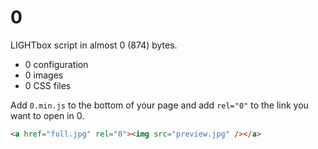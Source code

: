 0
=

LIGHTbox script in almost 0 (874) bytes.

* 0 configuration
* 0 images
* 0 CSS files

Add ```0.min.js``` to the bottom of your page and add ```rel="0"``` to the link you want to open in 0.

```html
<a href="full.jpg" rel="0"><img src="preview.jpg" /></a>
```
